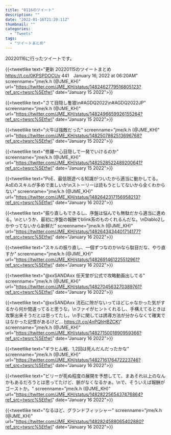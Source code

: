 ```yaml
---
title: "0116のツイート"
description: ""
date: "2022-01-16T21:20:11Z"
thumbnail: ""
categories:
  - "Tweets"
tags:
  - "ツイートまとめ"
---
```

20220116に行ったツイートです。
<!--more-->
{{<tweetlike text=\"更新 20220115のツイートまとめ https://t.co/0KPSPDOCUv 441　January 16, 2022 at 06:20AM\" screenname=\"jme/k.h (@JME_KH)\" url=\"https://twitter.com/JME_KH/status/1482462779516805123?ref_src=twsrc%5Etfw\" date=\"January 15 2022\">}}

{{<tweetlike text=\"さて目隠し隻狼\n#AGDQ2022\n#AGDQ2022JP\" screenname=\"jme/k.h (@JME_KH)\" url=\"https://twitter.com/JME_KH/status/1482496659926155264?ref_src=twsrc%5Etfw\" date=\"January 15 2022\">}}

{{<tweetlike text=\"火牛は強敵だった\" screenname=\"jme/k.h (@JME_KH)\" url=\"https://twitter.com/JME_KH/status/1482507862513696768?ref_src=twsrc%5Etfw\" date=\"January 15 2022\">}}

{{<tweetlike text=\"修羅一心目隠しで一発でいけるのか\" screenname=\"jme/k.h (@JME_KH)\" url=\"https://twitter.com/JME_KH/status/1482528522489200641?ref_src=twsrc%5Etfw\" date=\"January 15 2022\">}}

{{<tweetlike text=\"PoE、最低限遊べる知識がついたから適当に動かしてる。AoEのスキルが多めで楽しいか\nストーリーは読もうとしてないから全くわからない\" screenname=\"jme/k.h (@JME_KH)\" url=\"https://twitter.com/JME_KH/status/1482642317156958213?ref_src=twsrc%5Etfw\" date=\"January 16 2022\">}}

{{<tweetlike text=\"振り直しもできるし、序盤は悩んでも無駄だから適当に進める。\nというか、最初に序盤の報酬でblink系のものくれるんだな。\nDiablo2しかやってないから新鮮だ\" screenname=\"jme/k.h (@JME_KH)\" url=\"https://twitter.com/JME_KH/status/1482643434401714177?ref_src=twsrc%5Etfw\" date=\"January 16 2022\">}}

{{<tweetlike text=\"スキルの振り直し、一個ずつなのか\nなら駄目だな、やり直すか\" screenname=\"jme/k.h (@JME_KH)\" url=\"https://twitter.com/JME_KH/status/1482691461225512961?ref_src=twsrc%5Etfw\" date=\"January 16 2022\">}}

{{<tweetlike text=\"@xxSANDAxx 任天堂が公式で攻略動画出してる\" screenname=\"jme/k.h (@JME_KH)\" url=\"https://twitter.com/JME_KH/status/1482704563270389761?ref_src=twsrc%5Etfw\" date=\"January 16 2022\">}}

{{<tweetlike text=\"@xxSANDAxx 流石に隙がないってほどじゃなかった気がするから何か間違ってると思うな。\nファイがヒントくれるし、手構えてるときは攻撃出来そうだとは思ってたし。\n手に関しては誘導方法が分からなくて確実ではなかった記憶があるけど… https://t.co/4nPQhHBZCK\" screenname=\"jme/k.h (@JME_KH)\" url=\"https://twitter.com/JME_KH/status/1482715001890959366?ref_src=twsrc%5Etfw\" date=\"January 16 2022\">}}

{{<tweetlike text=\"ギラヒム戦、1,2回は死んだんだったかな\" screenname=\"jme/k.h (@JME_KH)\" url=\"https://twitter.com/JME_KH/status/1482716176472223746?ref_src=twsrc%5Etfw\" date=\"January 16 2022\">}}

{{<tweetlike text=\"ビリーが死ぬ程度の展開を予想してて、まあそれ以上のなんかもあるだろうとは思ってたけど、脈がなくなるかぁ。\nで、そういえば報酬がゴーストか。\" screenname=\"jme/k.h (@JME_KH)\" url=\"https://twitter.com/JME_KH/status/1482822565437476864?ref_src=twsrc%5Etfw\" date=\"January 16 2022\">}}

{{<tweetlike text=\"なるほど、グランドフィッシャー\" screenname=\"jme/k.h (@JME_KH)\" url=\"https://twitter.com/JME_KH/status/1482824588065402880?ref_src=twsrc%5Etfw\" date=\"January 16 2022\">}}

